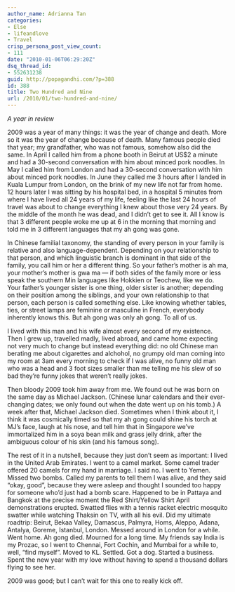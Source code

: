 ```yaml
---
author_name: Adrianna Tan
categories:
- Else
- lifeandlove
- Travel
crisp_persona_post_view_count:
- 111
date: "2010-01-06T06:29:20Z"
dsq_thread_id:
- 552631238
guid: http://popagandhi.com/?p=388
id: 388
title: Two Hundred and Nine
url: /2010/01/two-hundred-and-nine/
---
```


_A year in review_

2009 was a year of many things: it was the year of change and death. More so it was the year of change because of death. Many famous people died that year; my grandfather, who was not famous, somehow also did the same. In April I called him from a phone booth in Beirut at US$2 a minute and had a 30-second conversation with him about minced pork noodles. In May I called him from London and had a 30-second conversation with him about minced pork noodles. In June they called me 3 hours after I landed in Kuala Lumpur from London, on the brink of my new life not far from home. 12 hours later I was sitting by his hospital bed, in a hospital 5 minutes from where I have lived all 24 years of my life, feeling like the last 24 hours of travel was about to change everything I knew about those very 24 years. By the middle of the month he was dead, and I didn’t get to see it. All I know is that 3 different people woke me up at 6 in the morning that morning and told me in 3 different languages that my ah gong was gone.

In Chinese familial taxonomy, the standing of every person in your family is relative and also language-dependent. Depending on your relationship to that person, and which linguistic branch is dominant in that side of the family, you call him or her a different thing. So your father’s mother is ah ma, your mother’s mother is gwa ma — if both sides of the family more or less speak the southern Min languages like Hokkien or Teochew, like we do. Your father’s younger sister is one thing, older sister is another; depending on their position among the siblings, and your own relationship to that person, each person is called something else. Like knowing whether tables, ties, or street lamps are feminine or masculine in French, everybody inherently knows this. But ah gong was only ah gong. To all of us.

I lived with this man and his wife almost every second of my existence. Then I grew up, travelled madly, lived abroad, and came home expecting not very much to change but instead everything did: no old Chinese man berating me about cigarettes and alchohol, no grumpy old man coming into my room at 3am every morning to check if I was alive, no funny old man who was a head and 3 foot sizes smaller than me telling me his slew of so bad they’re funny jokes that weren’t really jokes.

Then bloody 2009 took him away from me. We found out he was born on the same day as Michael Jackson. (Chinese lunar calendars and their ever-changing dates; we only found out when the date went up on his tomb.) A week after that, Michael Jackson died. Sometimes when I think about it, I think it was cosmically timed so that my ah gong could shine his torch at MJ’s face, laugh at his nose, and tell him that in Singapore we’ve immortalized him in a soya bean milk and grass jelly drink, after the ambiguous colour of his skin (and his famous song).

The rest of it in a nutshell, because they just don’t seem as important: I lived in the United Arab Emirates. I went to a camel market. Some camel trader offered 20 camels for my hand in marriage. I said no. I went to Yemen. Missed two bombs. Called my parents to tell them I was alive, and they said “okay, good”, because they were asleep and thought I sounded too happy for someone who’d just had a bomb scare. Happened to be in Pattaya and Bangkok at the precise moment the Red Shirt/Yellow Shirt April demonstrations erupted. Swatted flies with a tennis racket electric mosquito swatter while watching Thaksin on TV, with all his evil. Did my ultimate roadtrip: Beirut, Bekaa Valley, Damascus, Palmyra, Homs, Aleppo, Adana, Antalya, Goreme, Istanbul, London. Messed around in London for a while. Went home. Ah gong died. Mourned for a long time. My friends say India is my Prozac, so I went to Chennai, Fort Cochin, and Mumbai for a while to, well, “find myself”. Moved to KL. Settled. Got a dog. Started a business. Spent the new year with my love without having to spend a thousand dollars flying to see her.

2009 was good; but I can’t wait for this one to really kick off.
